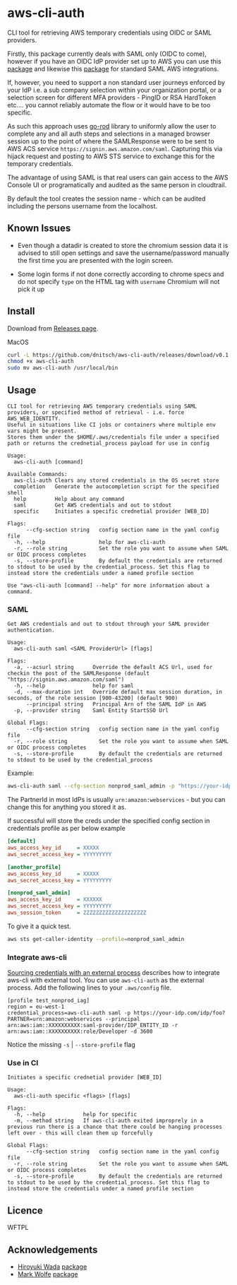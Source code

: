 # aws-cli-auth

CLI tool for retrieving AWS temporary credentials using OIDC or SAML providers.

Firstly, this package currently deals with SAML only (OIDC to come), however if you have an OIDC IdP provider set up to AWS you can use this [package](https://github.com/openstandia/aws-cli-oidc) and likewise this [package](https://github.com/Versent/saml2aws) for standard SAML AWS integrations.

If, however, you need to support a non standard user journeys enforced by your IdP i.e. a sub company selection within your organization portal, or a selection screen for different MFA providers - PingID or RSA HardToken etc.... you cannot reliably automate the flow or it would have to be too specific.

As such this approach uses [go-rod](https://github.com/go-rod/rod) library to uniformly allow the user to complete any and all auth steps and selections in a managed browser session up to the point of where the SAMLResponse were to be sent to AWS ACS service `https://signin.aws.amazon.com/saml`. Capturing this via hijack request and posting to AWS STS service to exchange this for the temporary credentials.

The advantage of using SAML is that real users can gain access to the AWS Console UI or programatically and audited as the same person in cloudtrail. 

By default the tool creates the session name - which can be audited including the persons username from the localhost.

## Known Issues

- Even though a datadir is created to store the chromium session data it is advised to still open settings and save the username/password manually the first time you are presented with the login screen.

- Some login forms if not done correctly according to chrome specs and do not specify `type` on the HTML tag with `username` Chromium will not pick it up

## Install

Download from [Releases page](https://github.com/dnitsch/aws-cli-auth/releases).

MacOS

```bash
curl -L https://github.com/dnitsch/aws-cli-auth/releases/download/v0.1.0/aws-cli-auth-darwin-amd64 -o aws-cli-auth
chmod +x aws-cli-auth
sudo mv aws-cli-auth /usr/local/bin
```

## Usage

```
CLI tool for retrieving AWS temporary credentials using SAML providers, or specified method of retrieval - i.e. force AWS_WEB_IDENTITY.
Useful in situations like CI jobs or containers where multiple env vars might be present.
Stores them under the $HOME/.aws/credentials file under a specified path or returns the crednetial_process payload for use in config

Usage:
  aws-cli-auth [command]

Available Commands:
  aws-cli-auth Clears any stored credentials in the OS secret store
  completion   Generate the autocompletion script for the specified shell
  help         Help about any command
  saml         Get AWS credentials and out to stdout
  specific     Initiates a specific crednetial provider [WEB_ID]

Flags:
      --cfg-section string   config section name in the yaml config file
  -h, --help                 help for aws-cli-auth
  -r, --role string          Set the role you want to assume when SAML or OIDC process completes
  -s, --store-profile        By default the credentials are returned to stdout to be used by the credential_process. Set this flag to instead store the credentials under a named profile section

Use "aws-cli-auth [command] --help" for more information about a command.
```

### SAML 

```
Get AWS credentials and out to stdout through your SAML provider authentication.

Usage:
  aws-cli-auth saml <SAML ProviderUrl> [flags]

Flags:
  -a, --acsurl string      Override the default ACS Url, used for checkin the post of the SAMLResponse (default "https://signin.aws.amazon.com/saml")
  -h, --help               help for saml
  -d, --max-duration int   Override default max session duration, in seconds, of the role session [900-43200] (default 900)
      --principal string   Principal Arn of the SAML IdP in AWS
  -p, --provider string    Saml Entity StartSSO Url

Global Flags:
      --cfg-section string   config section name in the yaml config file
  -r, --role string          Set the role you want to assume when SAML or OIDC process completes
  -s, --store-profile        By default the credentials are returned to stdout to be used by the credential_process
```

Example:

```bash
aws-cli-auth saml --cfg-section nonprod_saml_admin -p "https://your-idp.com/idp/foo?PARTNER=urn:amazon:webservices" --principal "arn:aws:iam::XXXXXXXXXX:saml-provider/IDP_ENTITY_ID" -r "arn:aws:iam::XXXXXXXXXX:role/Developer" -d 3600 -s
```

The PartnerId in most IdPs is usually `urn:amazon:webservices` - but you can change this for anything you stored it as.

If successful will store the creds under the specified config section in credentials profile as per below example

```ini
[default]
aws_access_key_id     = XXXXX
aws_secret_access_key = YYYYYYYYY

[another_profile]
aws_access_key_id     = XXXXX
aws_secret_access_key = YYYYYYYYY

[nonprod_saml_admin]
aws_access_key_id     = XXXXXX
aws_secret_access_key = YYYYYYYYY
aws_session_token     = ZZZZZZZZZZZZZZZZZZZZ
```

To give it a quick test.

```bash
aws sts get-caller-identity --profile=nonprod_saml_admin
```

### Integrate aws-cli

[Sourcing credentials with an external process](https://docs.aws.amazon.com/cli/latest/userguide/cli-configure-sourcing-external.html) describes how to integrate aws-cli with external tool.
You can use `aws-cli-auth` as the external process. Add the following lines to your `.aws/config` file.

```
[profile test_nonprod_iag]
region = eu-west-1
credential_process=aws-cli-auth saml -p https://your-idp.com/idp/foo?PARTNER=urn:amazon:webservices --principal arn:aws:iam::XXXXXXXXXX:saml-provider/IDP_ENTITY_ID -r arn:aws:iam::XXXXXXXXXX:role/Developer -d 3600
```

Notice the missing `-s` | `--store-profile` flag

### Use in CI



```
Initiates a specific crednetial provider [WEB_ID]

Usage:
  aws-cli-auth specific <flags> [flags]

Flags:
  -h, --help            help for specific
  -m, --method string   If aws-cli-auth exited improprely in a previous run there is a chance that there could be hanging processes left over - this will clean them up forcefully

Global Flags:
      --cfg-section string   config section name in the yaml config file
  -r, --role string          Set the role you want to assume when SAML or OIDC process completes
  -s, --store-profile        By default the credentials are returned to stdout to be used by the credential_process. Set this flag to instead store the credentials under a named profile section
```

## Licence
 WFTPL

## Acknowledgements
  - [Hiroyuki Wada](https://github.com/wadahiro) [package](https://github.com/openstandia/aws-cli-oidc) 
  - [Mark Wolfe](https://github.com/wolfeidau) [package](https://github.com/Versent/saml2aws)
